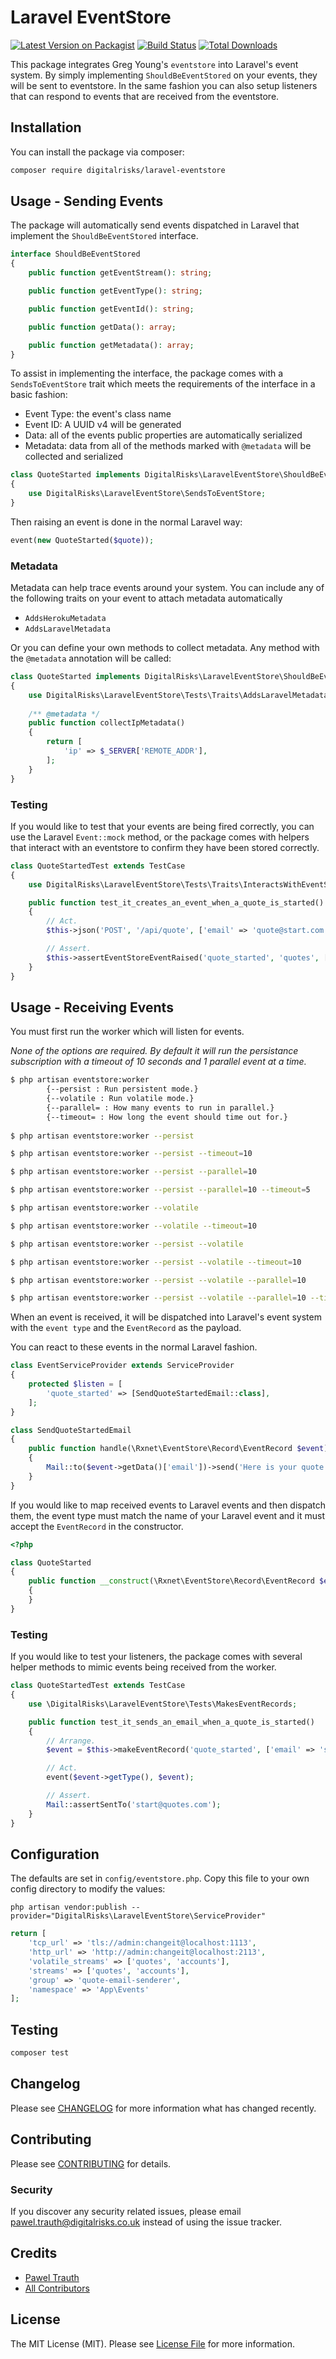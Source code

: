 # Laravel EventStore

[![Latest Version on Packagist](https://img.shields.io/packagist/v/digitalrisks/laravel-eventstore.svg?style=flat-square)](https://packagist.org/packages/digitalrisks/laravel-eventstore)
[![Build Status](https://img.shields.io/travis/com/digitalrisks/laravel-eventstore/master.svg?style=flat-square)](https://travis-ci.com/digitalrisks/laravel-eventstore)
[![Total Downloads](https://img.shields.io/packagist/dt/digitalrisks/laravel-eventstore.svg?style=flat-square)](https://packagist.org/packages/digitalrisks/laravel-eventstore)

This package integrates Greg Young's `eventstore` into Laravel's event system. By simply implementing `ShouldBeEventStored` on your events, they will be sent to eventstore. In the same fashion you can also setup listeners that can respond to events that are received from the eventstore.

## Installation

You can install the package via composer:

```bash
composer require digitalrisks/laravel-eventstore
```

## Usage - Sending Events

The package will automatically send events dispatched in Laravel that implement the `ShouldBeEventStored` interface.

``` php
interface ShouldBeEventStored
{
    public function getEventStream(): string;

    public function getEventType(): string;

    public function getEventId(): string;

    public function getData(): array;

    public function getMetadata(): array;
}
```

To assist in implementing the interface, the package comes with a `SendsToEventStore` trait which meets the requirements of the interface in a basic fashion: 

* Event Type: the event's class name
* Event ID: A UUID v4 will be generated
* Data: all of the events public properties are automatically serialized
* Metadata: data from all of the methods marked with `@metadata` will be collected and serialized

``` php
class QuoteStarted implements DigitalRisks\LaravelEventStore\ShouldBeEventStored
{
    use DigitalRisks\LaravelEventStore\SendsToEventStore;
}
```

Then raising an event is done in the normal Laravel way:

``` php
event(new QuoteStarted($quote));
```

### Metadata

Metadata can help trace events around your system. You can include any of the following traits on your event to attach metadata automatically

* `AddsHerokuMetadata`
* `AddsLaravelMetadata`

Or you can define your own methods to collect metadata. Any method with the `@metadata` annotation will be called:

``` php
class QuoteStarted implements DigitalRisks\LaravelEventStore\ShouldBeEventStored
{
    use DigitalRisks\LaravelEventStore\Tests\Traits\AddsLaravelMetadata;
    
    /** @metadata */
    public function collectIpMetadata()
    {
        return [
            'ip' => $_SERVER['REMOTE_ADDR'],
        ];
    }
}
```

### Testing

If you would like to test that your events are being fired correctly, you can use the Laravel `Event::mock` method, or the package comes with helpers that interact with an eventstore to confirm they have been stored correctly. 

``` php
class QuoteStartedTest extends TestCase
{
    use DigitalRisks\LaravelEventStore\Tests\Traits\InteractsWithEventStore;

    public function test_it_creates_an_event_when_a_quote_is_started()
    {
        // Act.
        $this->json('POST', '/api/quote', ['email' => 'quote@start.com']);

        // Assert.
        $this->assertEventStoreEventRaised('quote_started', 'quotes', ['email' => 'quote@start.com']);
    }
}
```

## Usage - Receiving Events

You must first run the worker which will listen for events. 

*None of the options are required. By default it will run the persistance subscription with a timeout of 10 seconds and 1 parallel event at a time.*

``` sh
$ php artisan eventstore:worker
        {--persist : Run persistent mode.}
        {--volatile : Run volatile mode.}
        {--parallel= : How many events to run in parallel.}
        {--timeout= : How long the event should time out for.}
        
$ php artisan eventstore:worker --persist

$ php artisan eventstore:worker --persist --timeout=10

$ php artisan eventstore:worker --persist --parallel=10

$ php artisan eventstore:worker --persist --parallel=10 --timeout=5

$ php artisan eventstore:worker --volatile

$ php artisan eventstore:worker --volatile --timeout=10

$ php artisan eventstore:worker --persist --volatile

$ php artisan eventstore:worker --persist --volatile --timeout=10

$ php artisan eventstore:worker --persist --volatile --parallel=10

$ php artisan eventstore:worker --persist --volatile --parallel=10 --timeout=5

```

When an event is received, it will be dispatched into Laravel's event system with the `event type` and the `EventRecord` as the payload. 

You can react to these events in the normal Laravel fashion. 

``` php
class EventServiceProvider extends ServiceProvider
{
    protected $listen = [
        'quote_started' => [SendQuoteStartedEmail::class],
    ];
}
```

``` php
class SendQuoteStartedEmail
{
    public function handle(\Rxnet\EventStore\Record\EventRecord $event)
    {
        Mail::to($event->getData()['email'])->send('Here is your quote');
    }
}
```

If you would like to map received events to Laravel events and then dispatch them, the event type must match the name of your Laravel event and it must accept the `EventRecord` in the constructor. 

``` php
<?php

class QuoteStarted
{
    public function __construct(\Rxnet\EventStore\Record\EventRecord $event)
    {
    }
}
```

### Testing

If you would like to test your listeners, the package comes with several helper methods to mimic events being received from the worker.

``` php
class QuoteStartedTest extends TestCase
{
    use \DigitalRisks\LaravelEventStore\Tests\MakesEventRecords;

    public function test_it_sends_an_email_when_a_quote_is_started()
    {
        // Arrange.
        $event = $this->makeEventRecord('quote_started', ['email' => 'start@quotes.com');

        // Act.
        event($event->getType(), $event);

        // Assert.
        Mail::assertSentTo('start@quotes.com');
    }
}
```

## Configuration

The defaults are set in `config/eventstore.php`. Copy this file to your own config directory to modify the values:

    php artisan vendor:publish --provider="DigitalRisks\LaravelEventStore\ServiceProvider"

``` php
return [
    'tcp_url' => 'tls://admin:changeit@localhost:1113',
    'http_url' => 'http://admin:changeit@localhost:2113',
    'volatile_streams' => ['quotes', 'accounts'],
    'streams' => ['quotes', 'accounts'],
    'group' => 'quote-email-senderer',
    'namespace' => 'App\Events'
];
```

## Testing

``` bash
composer test
```

## Changelog

Please see [CHANGELOG](releases) for more information what has changed recently.

## Contributing

Please see [CONTRIBUTING](CONTRIBUTING.md) for details.

### Security

If you discover any security related issues, please email pawel.trauth@digitalrisks.co.uk instead of using the issue tracker.

## Credits

- [Pawel Trauth](https://github.com/digitalrisks)
- [All Contributors](../../contributors)

## License

The MIT License (MIT). Please see [License File](LICENSE.md) for more information.
